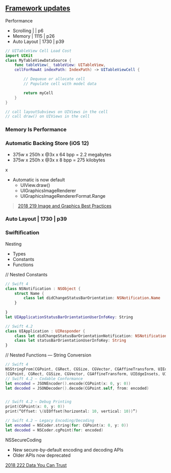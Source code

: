 ## [Framework updates](1-framework-updates.md)


Performance

- Scrolling | | p6
- Memory | 1115 | p26
- Auto Layout | 1730 | p39



```swift
// UITableView Cell Load Cost
import UIKit
class MyTableViewDataSource {
    func tableView(_ tableView: UITableView,
    cellForRowAt indexPath: IndexPath) -> UITableViewCell {

        // Dequeue or allocate cell
        // Populate cell with model data

        return myCell
    }
}

// call layoutSubviews on UIViews in the cell
// call draw() on UIViews in the cell

```

### Memory Is Performance



### Automatic Backing Store (iOS 12)

- 375w x 250h x @3x x 64 bpp = 2.2 megabytes
- 375w x 250h x @3x x 8 bpp = 275 kilobytes

x

- Automatic is now default
  - UIView.draw()
  - UIGraphicsImageRenderer
  - UIGraphicsImageRendererFormat.Range
 
> [2018 219 Image and Graphics Best Practices](https://developer.apple.com/videos/play/wwdc2018/219)


### Auto Layout | 1730 | p39



### Swiftification 

Nesting

- Types
- Constants
- Functions


// Nested Constants

```swift
// Swift 4
class NSNotification : NSObject {
    struct Name {
        class let didChangeStatusBarOrientation: NSNotification.Name
    }
    
}
let UIApplicationStatusBarOrientationUserInfoKey: String

// Swift 4.2
class UIApplication : UIResponder {
    class let didChangeStatusBarOrientationNotification: NSNotification.Name
    class let statusBarOrientationUserInfoKey: String
}
```

// Nested Functions — String Conversion

```swift
// Swift 4
NSStringFrom[CGPoint, CGRect, CGSize, CGVector, CGAffineTransform, UIEdgeInsets, UIOffset]
[CGPoint, CGRect, CGSize, CGVector, CGAffineTransform, UIEdgeInsets, UIOffset]FromString
// Swift 4.2 – Codable Conformance
let encoded = JSONEncoder().encode(CGPoint(x: 0, y: 0))
let decoded = JSONDecoder().decode(CGPoint.self, from: encoded)


// Swift 4.2 — Debug Printing
print(CGPoint(x: 0, y: 0))
print(“Offset: \(UIOffset(horizontal: 10, vertical: 10))”)

// Swift 4.2 — Legacy Encoding/Decoding
let encoded = NSCoder.string(for: CGPoint(x: 0, y: 0))
let decoded = NSCoder.cgPoint(for: encoded)

```

NSSecureCoding

- New secure-by-default encoding and decoding APIs
- Older APIs now deprecated

[2018 222 Data You Can Trust](https://developer.apple.com/videos/play/wwdc2018/222)